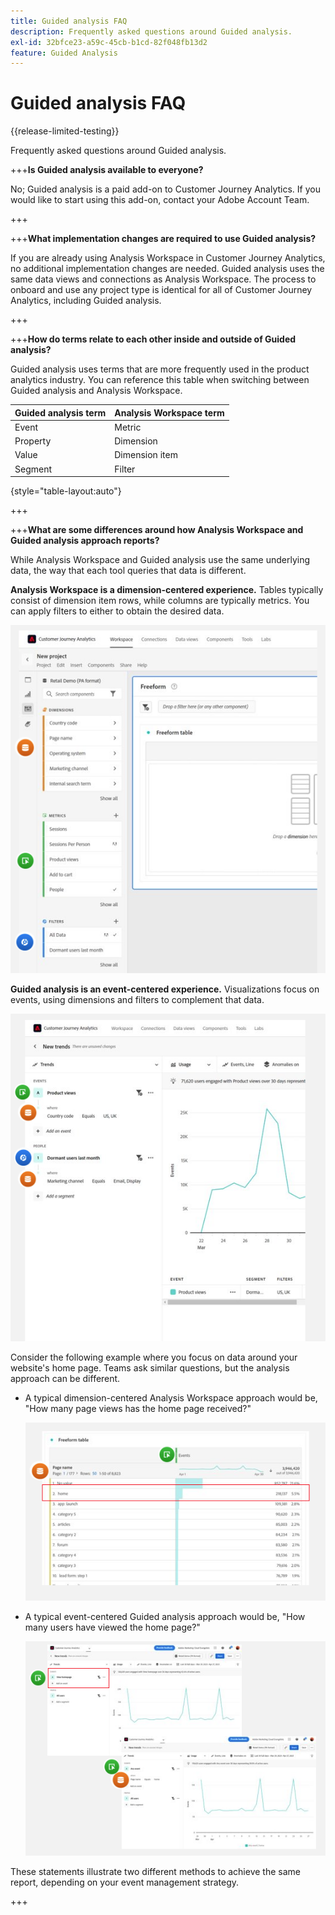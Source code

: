 ```yaml
---
title: Guided analysis FAQ
description: Frequently asked questions around Guided analysis.
exl-id: 32bfce23-a59c-45cb-b1cd-82f048fb13d2
feature: Guided Analysis
---
```

# Guided analysis FAQ

{{release-limited-testing}}

Frequently asked questions around Guided analysis.

+++**Is Guided analysis available to everyone?**

No; Guided analysis is a paid add-on to Customer Journey Analytics. If you would like to start using this add-on, contact your Adobe Account Team.

+++

+++**What implementation changes are required to use Guided analysis?**

If you are already using Analysis Workspace in Customer Journey Analytics, no additional implementation changes are needed. Guided analysis uses the same data views and connections as Analysis Workspace. The process to onboard and use any project type is identical for all of Customer Journey Analytics, including Guided analysis.

+++

+++**How do terms relate to each other inside and outside of Guided analysis?**

Guided analysis uses terms that are more frequently used in the product analytics industry. You can reference this table when switching between Guided analysis and Analysis Workspace.

| Guided analysis term | Analysis Workspace term |
| --- | --- |
| Event | Metric |
| Property | Dimension |
| Value | Dimension item |
| Segment | Filter |

{style="table-layout:auto"}

+++

+++**What are some differences around how Analysis Workspace and Guided analysis approach reports?**

While Analysis Workspace and Guided analysis use the same underlying data, the way that each tool queries that data is different.

**Analysis Workspace is a dimension-centered experience.** Tables typically consist of dimension item rows, while columns are typically metrics. You can apply filters to either to obtain the desired data.

![Workspace structure](assets/workspace-structure.png)

**Guided analysis is an event-centered experience.** Visualizations focus on events, using dimensions and filters to complement that data.

![Guided analysis structure](assets/guided-analysis-structure.png)

Consider the following example where you focus on data around your website's home page. Teams ask similar questions, but the analysis approach can be different.

* A typical dimension-centered Analysis Workspace approach would be, "How many page views has the home page received?"

   ![Dimension centered](assets/dimension-centered.png)

* A typical event-centered Guided analysis approach would be, "How many users have viewed the home page?"

   ![Event centered](assets/event-centered.png)

These statements illustrate two different methods to achieve the same report, depending on your event management strategy.

+++
